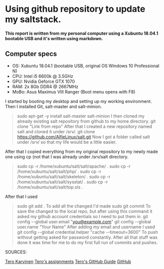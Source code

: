 # Using github repository to update my saltstack.

#### This report is written from my personal computer using a Xubuntu 18.04.1 bootable USB and it's written using markdown.

## Computer specs

- OS: Xubuntu 18.04.1 (bootable USB, original OS Windows 10 Professional N)
- CPU: Intel i5 6600k @ 3.5GHz
- GPU: Nvidia Geforce GTX 1070 
- RAM: 2x 8Gb DDR4 @ 2667MHz
- MoBo: Asus Maximus VIII Ranger (Boot menu opens with F8)

I started by booting my desktop and setting up my working environment. Then I installed Git, salt-master and salt-minion.
> sudo apt-get -y install salt-master salt-minion 
I then cloned my already existing salt repository from github to my home directory.
> git clone "Link from repo"
After that I created a new repository named salt and cloned it under /srv/.
> git clone https://github.com/AlfieLinux/salt.git
Now I got a folder called salt under /srv/ so that my life would be a little easier.

After that I copied everything from my original repository to my newly made one using cp (not that I was already under /srv/salt directory.
> sudo cp -r /home/xubuntu/salt/salt/apache/ .
> sudo cp -r /home/xubuntu/salt/salt/php/ .
> sudo cp -r /home/xubuntu/salt/salt/skeleton/ .
> sudo cp -r /home/xubuntu/salt/salt/sysstat/ .
> sudo cp -r /home/xubuntu/salt/salt/top.sls .

After that I used 
> sudo git add . 
To add all the changed I'd made
> sudo git commit
To save the changed to the local repo, but after using this command it asked my github account credentials so I need to put them in.
> git config --global user.email "you@example.com"
> git config --global user.name "Your Name"
After adding my email and username I used 
> git config --global credential.helper "cache --timeout=3600"
To push without getting asked for password constantly.
After all that stuff was done it was time for me to do my first full run of commits and pushes.









SOURCES:

[Tero Karvinen](http://terokarvinen.com/)
[Tero's assignments](http://terokarvinen.com/2018/aikataulu-%e2%80%93-palvelinten-hallinta-ict4tn022-3004-ti-ja-3002-to-%e2%80%93-loppukevat-2018-5p)
[Tero's GitHub Guide](http://terokarvinen.com/2016/publish-your-project-with-github)
[GitHub](https://github.com/)

